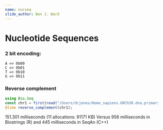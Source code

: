 ```yaml
---
name: nucseq
slide_author: Ben J. Ward
---
```

# Nucleotide Sequences
### 2 bit encoding:
```
A => 0b00
C => 0b01
T => 0b10
G => 0b11
```

### Reverse complement
```julia
using Bio.Seq
const chr1 = first(read("/Users/dcjones/Homo_sapiens.GRCh38.dna.primary_assembly.fa", FASTA)).seq
@time reverse_complement(chr1);
```
151.301 milliseconds (11 allocations: 91171 KB)
Versus 956 milliseconds in Biostrings (R) and 445 milliseconds in SeqAn (C++)
